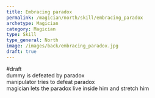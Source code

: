 ```yaml
---
title: Embracing paradox
permalink: /magician/north/skill/embracing_paradox
archetype: Magician
category: Magician
type: Skill
type_general: North
image: /images/back/embracing_paradox.jpg
draft: true
---
```

#draft   
dummy is defeated by paradox  
manipulator tries to defeat paradox  
magician lets the paradox live inside him and stretch him
